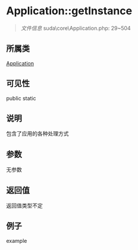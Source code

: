 # Application::getInstance



> *文件信息* suda\core\Application.php: 29~504

## 所属类 

[Application](../Application.md)

## 可见性

 public static

## 说明


包含了应用的各种处理方式


## 参数


无参数


## 返回值

返回值类型不定


## 例子

example